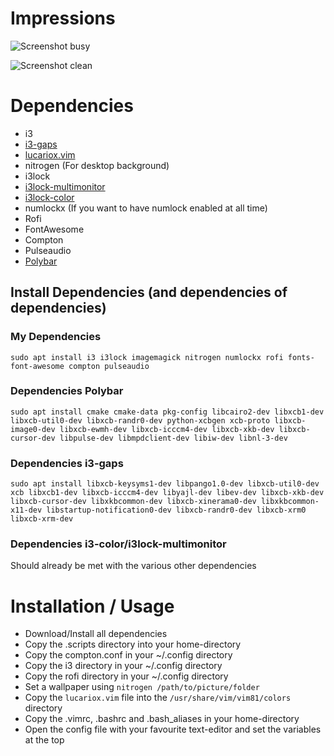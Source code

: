 # Impressions
![Screenshot busy](Images/screenshot_dirty.png)

![Screenshot clean](Images/screenshot_clean.png)

# Dependencies
- i3
- [i3-gaps](https://github.com/Airblader/i3)
- [lucariox.vim](https://github.com/miconda/lucariox.vim)
- nitrogen (For desktop background)
- i3lock
- [i3lock-multimonitor](https://github.com/ShikherVerma/i3lock-multimonitor)
- [i3lock-color](https://github.com/PandorasFox/i3lock-color)
- numlockx (If you want to have numlock enabled at all time)
- Rofi
- FontAwesome
- Compton
- Pulseaudio
- [Polybar](https://github.com/jaagr/polybar)

## Install Dependencies (and dependencies of dependencies)
### My Dependencies
```
sudo apt install i3 i3lock imagemagick nitrogen numlockx rofi fonts-font-awesome compton pulseaudio
```
### Dependencies Polybar
```
sudo apt install cmake cmake-data pkg-config libcairo2-dev libxcb1-dev libxcb-util0-dev libxcb-randr0-dev python-xcbgen xcb-proto libxcb-image0-dev libxcb-ewmh-dev libxcb-icccm4-dev libxcb-xkb-dev libxcb-cursor-dev libpulse-dev libmpdclient-dev libiw-dev libnl-3-dev
```

### Dependencies i3-gaps
```
sudo apt install libxcb-keysyms1-dev libpango1.0-dev libxcb-util0-dev xcb libxcb1-dev libxcb-icccm4-dev libyajl-dev libev-dev libxcb-xkb-dev libxcb-cursor-dev libxkbcommon-dev libxcb-xinerama0-dev libxkbcommon-x11-dev libstartup-notification0-dev libxcb-randr0-dev libxcb-xrm0 libxcb-xrm-dev
```

### Dependencies i3-color/i3lock-multimonitor
Should already be met with the various other dependencies

# Installation / Usage
* Download/Install all dependencies
* Copy the .scripts directory into your home-directory
* Copy the compton.conf in your ~/.config directory
* Copy the i3 directory in your ~/.config directory
* Copy the rofi directory in your ~/.config directory
* Set a wallpaper using ```nitrogen /path/to/picture/folder```
* Copy the ```lucariox.vim``` file into the ```/usr/share/vim/vim81/colors``` directory
* Copy the .vimrc, .bashrc and .bash_aliases in your home-directory
* Open the config file with your favourite text-editor and set the variables at the top

